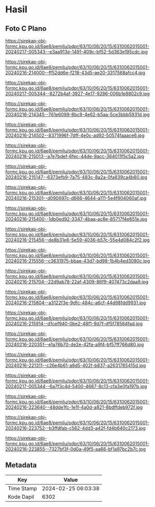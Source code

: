 # Hasil

## Foto C Plano

https://sirekap-obj-formc.kpu.go.id/6ae8/pemilu/pdpr/63/10/06/20/15/6310062015001-20240217-005343--e3aa913e-1491-409c-bf52-5d363e195cdc.jpg

https://sirekap-obj-formc.kpu.go.id/6ae8/pemilu/pdpr/63/10/06/20/15/6310062015001-20240216-214000--ff52dd6e-f218-43d5-ae20-3317568afcc4.jpg

https://sirekap-obj-formc.kpu.go.id/6ae8/pemilu/pdpr/63/10/06/20/15/6310062015001-20240217-005344--8272b4af-3927-4e17-9286-006b1e8802c9.jpg

https://sirekap-obj-formc.kpu.go.id/6ae8/pemilu/pdpr/63/10/06/20/15/6310062015001-20240216-214345--761e6099-8bc9-4e62-b5aa-5ce3bbb5931d.jpg

https://sirekap-obj-formc.kpu.go.id/6ae8/pemilu/pdpr/63/10/06/20/15/6310062015001-20240216-214502--8371996f-7dff-4e0c-ad92-50574faaace6.jpg

https://sirekap-obj-formc.kpu.go.id/6ae8/pemilu/pdpr/63/10/06/20/15/6310062015001-20240216-215013--a7e7bdef-6fec-44de-9acc-364011f5c5a2.jpg

https://sirekap-obj-formc.kpu.go.id/6ae8/pemilu/pdpr/63/10/06/20/15/6310062015001-20240216-215147--6373efb9-7a75-483c-8a2a-0fa839ca4b60.jpg

https://sirekap-obj-formc.kpu.go.id/6ae8/pemilu/pdpr/63/10/06/20/15/6310062015001-20240216-215301--d090697c-d666-4644-a111-5e4f904060af.jpg

https://sirekap-obj-formc.kpu.go.id/6ae8/pemilu/pdpr/63/10/06/20/15/6310062015001-20240216-215400--1db0ed92-3347-4baa-ac8e-85717f4e651e.jpg

https://sirekap-obj-formc.kpu.go.id/6ae8/pemilu/pdpr/63/10/06/20/15/6310062015001-20240216-215456--de8b31e6-5e59-4036-b57c-55e4d084c2f2.jpg

https://sirekap-obj-formc.kpu.go.id/6ae8/pemilu/pdpr/63/10/06/20/15/6310062015001-20240216-215556--c3631975-bbae-43d7-bd98-1b4b4ed3080c.jpg

https://sirekap-obj-formc.kpu.go.id/6ae8/pemilu/pdpr/63/10/06/20/15/6310062015001-20240216-215704--22d9ab78-22af-4309-86f9-407473c2daa9.jpg

https://sirekap-obj-formc.kpu.go.id/6ae8/pemilu/pdpr/63/10/06/20/15/6310062015001-20240216-215804--a3122f3e-9dfc-484c-a6cf-44d98fdd9931.jpg

https://sirekap-obj-formc.kpu.go.id/6ae8/pemilu/pdpr/63/10/06/20/15/6310062015001-20240216-215914--d1cef940-0be2-48f1-9d7f-df5f78564fad.jpg

https://sirekap-obj-formc.kpu.go.id/6ae8/pemilu/pdpr/63/10/06/20/15/6310062015001-20240216-220351--e1a76b70-de2e-42fa-a9f4-bf57ff766d80.jpg

https://sirekap-obj-formc.kpu.go.id/6ae8/pemilu/pdpr/63/10/06/20/15/6310062015001-20240216-221311--c26e4b61-a8d5-402f-b837-a2631785415d.jpg

https://sirekap-obj-formc.kpu.go.id/6ae8/pemilu/pdpr/63/10/06/20/15/6310062015001-20240217-005344--6a7f3c4d-5400-4687-8c13-cfa3e0fa197b.jpg

https://sirekap-obj-formc.kpu.go.id/6ae8/pemilu/pdpr/63/10/06/20/15/6310062015001-20240216-223640--48dde1fc-1e1f-4a0d-a821-8bdffdeb972f.jpg

https://sirekap-obj-formc.kpu.go.id/6ae8/pemilu/pdpr/63/10/06/20/15/6310062015001-20240216-223752--b3ffdfab-c562-4dd3-a42f-fd4b640c2173.jpg

https://sirekap-obj-formc.kpu.go.id/6ae8/pemilu/pdpr/63/10/06/20/15/6310062015001-20240216-223855--7327bf3f-0d0a-49f5-aa66-bf1a97bc2b7c.jpg


## Metadata

| Key        | Value               |
| ---------- | ------------------- |
| Time Stamp | 2024-02-25 06:03:38 |
| Kode Dapil | 6302                |



